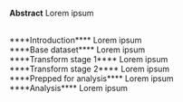 ****Abstract****
Lorem ipsum


<br>
****Introduction****
Lorem ipsum

<br>
****Base dataset****
Lorem ipsum


<br>
****Transform stage 1****
Lorem ipsum



<br>
****Transform stage 2****
Lorem ipsum



<br>
****Prepped for analysis****
Lorem ipsum



<br>
****Analysis****
Lorem ipsum

